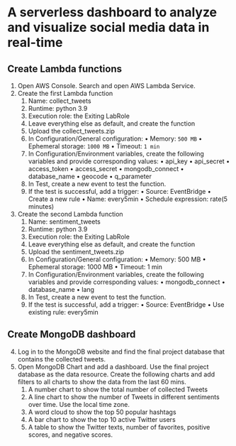 
# A serverless dashboard to analyze and visualize social media data in real-time

## Create Lambda functions

1.	Open AWS Console. Search and open AWS Lambda Service. 
2.	Create the first Lambda function
    1.	Name: collect_tweets
    2.	Runtime: python 3.9
    3.	Execution role: the Exiting LabRole
    4.	Leave everything else as default, and create the function
    5.	Upload the collect_tweets.zip
    6.	In Configuration/General configuration:
        •	Memory: `500 MB`
        •	Ephemeral storage: `1000 MB`
        •	Timeout: `1 min`
    7.	In Configuration/Environment variables, create the following variables and provide corresponding values:
•	api_key
•	api_secret
•	access_token
•	access_secret
•	mongodb_connect
•	database_name
•	geocode
•	q_parameter
    8.	In Test, create a new event to test the function. 
    9.	If the test is successful, add a trigger:
•	Source: EventBridge
•	Create a new rule
•	Name: every5min 
•	Schedule expression: rate(5 minutes)
3.	Create the second Lambda function
    1.	Name: sentiment_tweets
    2.	Runtime: python 3.9
    3.	Execution role: the Exiting LabRole
    4.	Leave everything else as default, and create the function
    5.	Upload the sentiment_tweets.zip
    6.	In Configuration/General configuration:
•	Memory: 500 MB
•	Ephemeral storage: 1000 MB
•	Timeout: 1 min
    7.	In Configuration/Environment variables, create the following variables and provide corresponding values:
•	mongodb_connect
•	database_name
•	lang
    8.	In Test, create a new event to test the function. 
    9.	If the test is successful, add a trigger:
•	Source: EventBridge
•	Use existing rule: every5min 

## Create MongoDB dashboard

4.	Log in to the MongoDB website and find the final project database that contains the collected tweets. 
5.	Open MongoDB Chart and add a dashboard. Use the final project database as the data resource. Create the following charts and add filters to all charts to show the data from the last 60 mins. 
    1.	A number chart to show the total number of collected Tweets
    2.	A line chart to show the number of Tweets in different sentiments over time. Use the local time zone. 
    3.	A word cloud to show the top 50 popular hashtags
    4.	A bar chart to show the top 10 active Twitter users
    5.	A table to show the Twitter texts, number of favorites, positive scores, and negative scores. 

